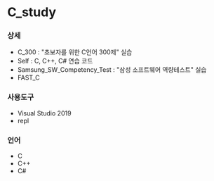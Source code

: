 # C_study
### 상세
- C_300 : "초보자를 위한 C언어 300제" 실습
- Self : C, C++, C# 연습 코드
- Samsung_SW_Competency_Test : "삼성 소프트웨어 역량테스트" 실습
- FAST_C

### 사용도구
- Visual Studio 2019
- repl

### 언어
- C
- C++
- C#
